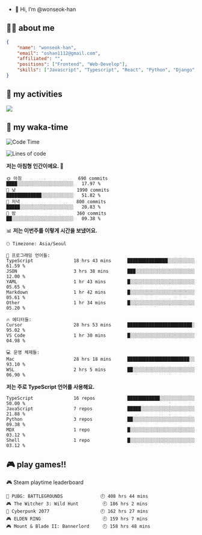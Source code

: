 - 👋 Hi, I’m @wonseok-han

## 🤷‍♂️ about me
```json
{
    "name": "wonseok-han",
    "email": "oshan1112@gmail.com",
    "affiliated": "",
    "positions": ["Frontend", "Web-Develop"],
    "skills": ["Javascript", "Typescript", "React", "Python", "Django", "SQL", "Docker", "Git"]
}
```

## 🤔 my activities

<!-- ![](https://github-readme-stats.vercel.app/api?username=wonseok-han&show_icons=true&theme=dracula&include_all_commits=true&custom_title=wonseok-han%27s%20Github%20Stats) -->

![](http://github-profile-summary-cards.vercel.app/api/cards/profile-details?username=wonseok-han&theme=dracula)

## 📃 my waka-time

<!--START_SECTION:waka-->
![Code Time](http://img.shields.io/badge/Code%20Time-3%2C139%20hrs%2047%20mins-blue)

![Lines of code](https://img.shields.io/badge/%EC%A0%80%EB%8A%94%20%EC%97%AC%ED%83%9C%EA%B9%8C%EC%A7%80%20-19.8%20million%20%EC%A4%84%EC%9D%98%20%EC%BD%94%EB%93%9C%EB%A5%BC%20%EC%9E%91%EC%84%B1%ED%96%88%EC%96%B4%EC%9A%94.-blue)

**저는 아침형 인간이에요. 🐤** 

```text
🌞 아침                     690 commits         ████░░░░░░░░░░░░░░░░░░░░░   17.97 % 
🌆 낮　                     1990 commits        █████████████░░░░░░░░░░░░   51.82 % 
🌃 저녁                     800 commits         █████░░░░░░░░░░░░░░░░░░░░   20.83 % 
🌙 밤　                     360 commits         ██░░░░░░░░░░░░░░░░░░░░░░░   09.38 % 
```


📊 **저는 이번주를 이렇게 시간을 보냈어요.** 

```text
🕑︎ Timezone: Asia/Seoul

💬 프로그래밍 언어들: 
TypeScript               18 hrs 43 mins      ███████████████░░░░░░░░░░   61.59 % 
JSON                     3 hrs 38 mins       ███░░░░░░░░░░░░░░░░░░░░░░   12.00 % 
YAML                     1 hr 43 mins        █░░░░░░░░░░░░░░░░░░░░░░░░   05.65 % 
Markdown                 1 hr 42 mins        █░░░░░░░░░░░░░░░░░░░░░░░░   05.61 % 
Other                    1 hr 34 mins        █░░░░░░░░░░░░░░░░░░░░░░░░   05.20 % 

🔥 에디터들: 
Cursor                   28 hrs 53 mins      ████████████████████████░   95.02 % 
VS Code                  1 hr 30 mins        █░░░░░░░░░░░░░░░░░░░░░░░░   04.98 % 

💻 운영 체제들: 
Mac                      28 hrs 18 mins      ███████████████████████░░   93.10 % 
WSL                      2 hrs 5 mins        ██░░░░░░░░░░░░░░░░░░░░░░░   06.90 % 
```

**저는 주로 TypeScript 언어를 사용해요.** 

```text
TypeScript               16 repos            ████████████░░░░░░░░░░░░░   50.00 % 
JavaScript               7 repos             █████░░░░░░░░░░░░░░░░░░░░   21.88 % 
Python                   3 repos             ██░░░░░░░░░░░░░░░░░░░░░░░   09.38 % 
MDX                      1 repo              █░░░░░░░░░░░░░░░░░░░░░░░░   03.12 % 
Shell                    1 repo              █░░░░░░░░░░░░░░░░░░░░░░░░   03.12 % 
```




<!--END_SECTION:waka-->

## 🎮 play games!!

<!-- steam-box start -->
🎮 Steam playtime leaderboard
```text
🍳 PUBG: BATTLEGROUNDS              🕘 408 hrs 44 mins
🎮 The Witcher 3: Wild Hunt         🕘 186 hrs 2 mins
🦾 Cyberpunk 2077                   🕘 162 hrs 27 mins
🎮 ELDEN RING                       🕘 159 hrs 7 mins
🎮 Mount & Blade II: Bannerlord     🕘 158 hrs 48 mins
```
<!-- Powered by https://github.com/YouEclipse/steam-box . -->
<!-- steam-box end -->
